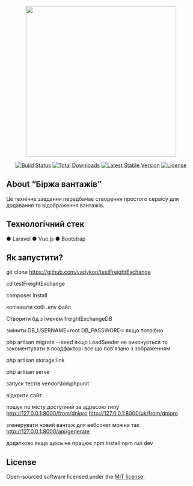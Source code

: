 <p align="center"><img src="https://res.cloudinary.com/dtfbvvkyp/image/upload/v1566331377/laravel-logolockup-cmyk-red.svg" width="400"></p>

<p align="center">
<a href="https://travis-ci.org/laravel/framework"><img src="https://travis-ci.org/laravel/framework.svg" alt="Build Status"></a>
<a href="https://packagist.org/packages/laravel/framework"><img src="https://poser.pugx.org/laravel/framework/d/total.svg" alt="Total Downloads"></a>
<a href="https://packagist.org/packages/laravel/framework"><img src="https://poser.pugx.org/laravel/framework/v/stable.svg" alt="Latest Stable Version"></a>
<a href="https://packagist.org/packages/laravel/framework"><img src="https://poser.pugx.org/laravel/framework/license.svg" alt="License"></a>
</p>

## About “Біржа вантажів”

Це технічне завдання передбачає створення простого сервісу для додавання та
відображення вантажів.

## Технологічний стек

 ● Laravel
 ● Vue.js
 ● Bootstrap

## Як запустити?

git clone https://github.com/vadykoo/testFreightExchange

cd testFreightExchange

composer install

копіювати собі .env файл

Створити бд з іменем freightExchangeDB

змінити 
DB_USERNAME=root
        DB_PASSWORD=
        якщо потрібно

php artisan migrate --seed
якщо LoadSeeder не виконується то закоментувати в лоадфакторі все що пов'язано з зображенням

php artisan storage:link

php artisan serve

запуск тестів
vendor\bin\phpunit

відкрити сайт

пошук по місту доступний за адресою типу
http://127.0.0.1:8000/from/dnipro
http://127.0.0.1:8000/uk/from/dnipro

згенерувати новий вантаж для вебсокет можна так
http://127.0.0.1:8000/api/generate

додатково якщо щось не працює
npm install 
npm run dev
## License

Open-sourced software licensed under the [MIT license](https://opensource.org/licenses/MIT).
